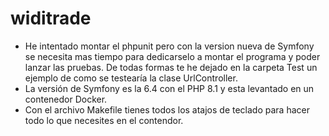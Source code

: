 # widitrade
- He intentado montar el phpunit pero con la version nueva de Symfony
se necesita mas tiempo para dedicarselo a montar el programa y poder lanzar las pruebas.
De todas formas te he dejado en la carpeta Test un ejemplo de como se testearía la clase
UrlController.
- La versión de Symfony es la 6.4 con el PHP 8.1 y esta levantado en un contenedor Docker.
- Con el archivo Makefile tienes todos los atajos de teclado para hacer todo lo que necesites
    en el contendor.
